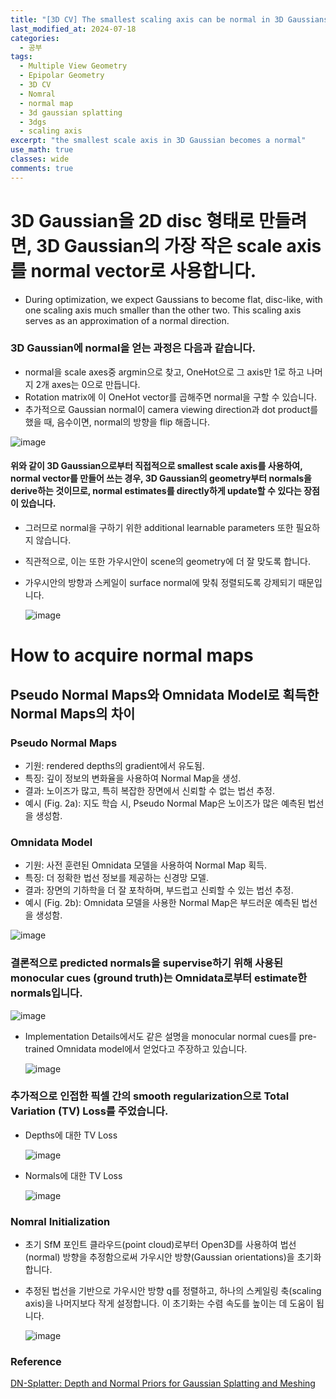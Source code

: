 ```yaml
---
title: "[3D CV] The smallest scaling axis can be normal in 3D Gaussians"
last_modified_at: 2024-07-18
categories:
  - 공부
tags:
  - Multiple View Geometry
  - Epipolar Geometry
  - 3D CV
  - Nomral
  - normal map
  - 3d gaussian splatting
  - 3dgs
  - scaling axis
excerpt: "the smallest scale axis in 3D Gaussian becomes a normal"
use_math: true
classes: wide
comments: true
---
```


# 3D Gaussian을 2D disc 형태로 만들려면, 3D Gaussian의 가장 작은 scale axis를 normal vector로 사용합니다.

- During optimization, we expect Gaussians to become flat, disc-like, with one scaling axis much smaller than the other two. This scaling axis serves as an
approximation of a normal direction.
### 3D Gaussian에 normal을 얻는 과정은 다음과 같습니다.
  - normal을 scale axes중 argmin으로 찾고, OneHot으로 그 axis만 1로 하고 나머지 2개 axes는 0으로 만듭니다.
  - Rotation matrix에 이 OneHot vector를 곱해주면 normal을 구할 수 있습니다.
  - 추가적으로 Gaussian normal이 camera viewing direction과 dot product를 했을 때, 음수이면, normal의 방향을 flip 해줍니다.
    
![image](https://github.com/user-attachments/assets/86912ee0-d0ee-483f-bd61-dfaa419fb179)

#### 위와 같이 3D Gaussian으로부터 직접적으로 smallest scale axis를 사용하여, normal vector를 만들어 쓰는 경우, 3D Gaussian의 geometry부터 normals을 derive하는 것이므로, normal estimates를 directly하게 update할 수 있다는 장점이 있습니다.

- 그러므로 normal을 구하기 위한 additional learnable parameters 또한 필요하지 않습니다.
- 직관적으로, 이는 또한 가우시안이 scene의 geometry에 더 잘 맞도록 합니다.
- 가우시안의 방향과 스케일이 surface normal에 맞춰 정렬되도록 강제되기 때문입니다.

  ![image](https://github.com/user-attachments/assets/fd5e5b22-9ff7-429e-bd95-9725a08ddb24)

# How to acquire normal maps

## Pseudo Normal Maps와 Omnidata Model로 획득한 Normal Maps의 차이

### Pseudo Normal Maps
- 기원: rendered depths의 gradient에서 유도됨.
- 특징: 깊이 정보의 변화율을 사용하여 Normal Map을 생성.
- 결과: 노이즈가 많고, 특히 복잡한 장면에서 신뢰할 수 없는 법선 추정.
- 예시 (Fig. 2a): 지도 학습 시, Pseudo Normal Map은 노이즈가 많은 예측된 법선을 생성함.

### Omnidata Model
- 기원: 사전 훈련된 Omnidata 모델을 사용하여 Normal Map 획득.
- 특징: 더 정확한 법선 정보를 제공하는 신경망 모델.
- 결과: 장면의 기하학을 더 잘 포착하며, 부드럽고 신뢰할 수 있는 법선 추정.
- 예시 (Fig. 2b): Omnidata 모델을 사용한 Normal Map은 부드러운 예측된 법선을 생성함.

![image](https://github.com/user-attachments/assets/8e2402cb-b20d-40c7-aa8a-57f6d58a9cc0)

### 결론적으로 predicted normals을 supervise하기 위해 사용된 monocular cues (ground truth)는 Omnidata로부터 estimate한 normals입니다.

![image](https://github.com/user-attachments/assets/b6199216-a36a-4a88-80a4-875661089132)

- Implementation Details에서도 같은 설명을 monocular normal cues를 pre-trained Omnidata model에서 얻었다고 주장하고 있습니다.
  
  ![image](https://github.com/user-attachments/assets/3a1339f9-78d1-4ccd-aa36-ba7e056e6833)

### 추가적으로 인접한 픽셀 간의 smooth regularization으로 Total Variation (TV) Loss를 주었습니다.

- Depths에 대한 TV Loss

  ![image](https://github.com/user-attachments/assets/308a3952-9b92-4a3d-918f-e1442ca14131)

- Normals에 대한 TV Loss

  ![image](https://github.com/user-attachments/assets/3f5b788f-2316-4036-a7be-9167b670ad6d)

### Nomral Initialization

- 초기 SfM 포인트 클라우드(point cloud)로부터 Open3D를 사용하여 법선(normal) 방향을 추정함으로써 가우시안 방향(Gaussian orientations)을 초기화합니다. 
- 추정된 법선을 기반으로 가우시안 방향 q를 정렬하고, 하나의 스케일링 축(scaling axis)을 나머지보다 작게 설정합니다. 이 초기화는 수렴 속도를 높이는 데 도움이 됩니다.
  
  ![image](https://github.com/user-attachments/assets/0f8a6173-aed9-4c50-91a2-09b9d99d07bb)


### Reference
[DN-Splatter: Depth and Normal Priors for Gaussian Splatting and Meshing](https://arxiv.org/abs/2403.17822)
